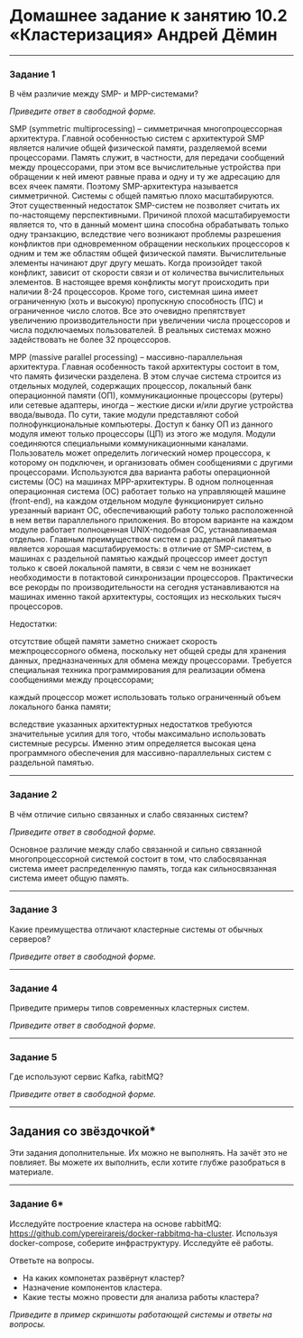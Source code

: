 # Домашнее задание к занятию 10.2 «Кластеризация» Андрей Дёмин

---

### Задание 1

В чём различие между SMP- и MPP-системами?

*Приведите ответ в свободной форме.*

SMP (symmetric multiprocessing) – симметричная многопроцессорная архитектура. Главной особенностью систем с архитектурой SMP является наличие общей физической памяти, разделяемой всеми процессорами. Память служит, в частности, для передачи сообщений между процессорами, при этом все вычислительные устройства при обращении к ней имеют равные права и одну и ту же адресацию для всех ячеек памяти. Поэтому SMP-архитектура называется симметричной.
Системы с общей памятью плохо масштабируются. Этот существенный недостаток SMP-систем не позволяет считать их по-настоящему перспективными. Причиной плохой масштабируемости является то, что в данный момент шина способна обрабатывать только одну транзакцию, вследствие чего возникают проблемы разрешения конфликтов при одновременном обращении нескольких процессоров к одним и тем же областям общей физической памяти. Вычислительные элементы начинают друг другу мешать. Когда произойдет такой конфликт, зависит от скорости связи и от количества вычислительных элементов. В настоящее время конфликты могут происходить при наличии 8-24 процессоров. Кроме того, системная шина имеет ограниченную (хоть и высокую) пропускную способность (ПС) и ограниченное число слотов. Все это очевидно препятствует увеличению производительности при увеличении числа процессоров и числа подключаемых пользователей. В реальных системах можно задействовать не более 32 процессоров.

MPP (massive parallel processing) – массивно-параллельная архитектура. Главная особенность такой архитектуры состоит в том, что память физически разделена. В этом случае система строится из отдельных модулей, содержащих процессор, локальный банк операционной памяти (ОП), коммуникационные процессоры (рутеры) или сетевые адаптеры, иногда – жесткие диски и/или другие устройства ввода/вывода. По сути, такие модули представляют собой полнофункциональные компьютеры. Доступ к банку ОП из данного модуля имеют только процессоры (ЦП) из этого же модуля. Модули соединяются специальными коммуникационными каналами. Пользователь может определить логический номер процессора, к которому он подключен, и организовать обмен сообщениями с другими процессорами. Используются два варианта работы операционной системы (ОС) на машинах MPP-архитектуры. В одном полноценная операционная система (ОС) работает только на управляющей машине (front-end), на каждом отдельном модуле функционирует сильно урезанный вариант ОС, обеспечивающий работу только расположенной в нем ветви параллельного приложения. Во втором варианте на каждом модуле работает полноценная UNIX-подобная ОС, устанавливаемая отдельно.
Главным преимуществом систем с раздельной памятью является хорошая масштабируемость: в отличие от SMP-систем, в машинах с раздельной памятью каждый процессор имеет доступ только к своей локальной памяти, в связи с чем не возникает необходимости в потактовой синхронизации процессоров. Практически все рекорды по производительности на сегодня устанавливаются на машинах именно такой архитектуры, состоящих из нескольких тысяч процессоров.

Недостатки:

отсутствие общей памяти заметно снижает скорость межпроцессорного обмена, поскольку нет общей среды для хранения данных, предназначенных для обмена между процессорами. Требуется специальная техника программирования для реализации обмена сообщениями между процессорами;

каждый процессор может использовать только ограниченный объем локального банка памяти;

вследствие указанных архитектурных недостатков требуются значительные усилия для того, чтобы максимально использовать системные ресурсы. Именно этим определяется высокая цена программного обеспечения для массивно-параллельных систем с раздельной памятью.

---

### Задание 2

В чём отличие сильно связанных и слабо связанных систем?

*Приведите ответ в свободной форме.*

Основное различие между слабо связанной и сильно связанной многопроцессорной системой состоит в том, что слабосвязанная система имеет распределенную память, тогда как сильносвязанная система имеет общую память. 

---

### Задание 3

Какие преимущества отличают кластерные системы от обычных серверов?

*Приведите ответ в свободной форме.*

---

### Задание 4

Приведите примеры типов современных кластерных систем.

*Приведите ответ в свободной форме.*

---

### Задание 5

Где используют сервис Kafka, rabitMQ?

*Приведите ответ в свободной форме.*

---

## Задания со звёздочкой*
Эти задания дополнительные. Их можно не выполнять. На зачёт это не повлияет. Вы можете их выполнить, если хотите глубже разобраться в материале.

---

### Задание 6*

Исследуйте построение кластера на основе rabbitMQ: https://github.com/ypereirareis/docker-rabbitmq-ha-cluster. 
Используя docker-compose, соберите инфраструктуру. Исследуйте её работы.

Ответьте на вопросы.

- На каких компонетах развёрнут кластер?
- Назначение компонентов кластера.
- Какие тесты можно провести для анализа работы кластера?

*Приведите в пример скриншоты работающей системы и ответы на вопросы.*

